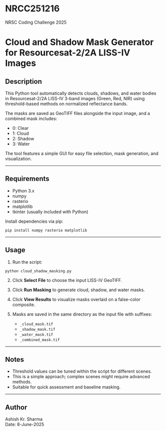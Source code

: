 # NRCC251216
NRSC Coding Challenge 2025

# Cloud and Shadow Mask Generator for Resourcesat-2/2A LISS-IV Images

## Description

This Python tool automatically detects clouds, shadows, and water bodies in Resourcesat-2/2A LISS-IV 3-band images (Green, Red, NIR) using threshold-based methods on normalized reflectance bands.

The masks are saved as GeoTIFF files alongside the input image, and a combined mask includes:

- 0: Clear
- 1: Cloud
- 2: Shadow
- 3: Water

The tool features a simple GUI for easy file selection, mask generation, and visualization.

---

## Requirements

- Python 3.x
- numpy
- rasterio
- matplotlib
- tkinter (usually included with Python)

Install dependencies via pip:

```
pip install numpy rasterio matplotlib
```

---

## Usage

1. Run the script:

```
python cloud_shadow_masking.py
```

2. Click **Select File** to choose the input LISS-IV GeoTIFF.

3. Click **Run Masking** to generate cloud, shadow, and water masks.

4. Click **View Results** to visualize masks overlaid on a false-color composite.

5. Masks are saved in the same directory as the input file with suffixes:

   - `_cloud_mask.tif`
   - `_shadow_mask.tif`
   - `_water_mask.tif`
   - `_combined_mask.tif`

---

## Notes

- Threshold values can be tuned within the script for different scenes.
- This is a simple approach; complex scenes might require advanced methods.
- Suitable for quick assessment and baseline masking.

---

## Author

Ashish Kr. Sharma  
Date: 8-June-2025
